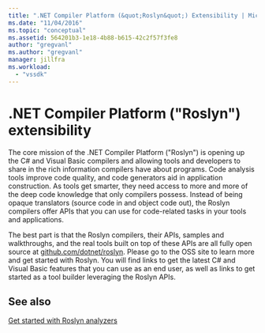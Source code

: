 ```yaml
---
title: ".NET Compiler Platform (&quot;Roslyn&quot;) Extensibility | Microsoft Docs"
ms.date: "11/04/2016"
ms.topic: "conceptual"
ms.assetid: 564201b3-1e18-4b88-b615-42c2f57f3fe8
author: "gregvanl"
ms.author: "gregvanl"
manager: jillfra
ms.workload:
  - "vssdk"
---
```

# .NET Compiler Platform (&quot;Roslyn&quot;) extensibility
The core mission of the .NET Compiler Platform ("Roslyn") is opening up the C# and Visual Basic compilers and allowing tools and developers to share in the rich information compilers have about programs. Code analysis tools improve code quality, and code generators aid in application construction. As tools get smarter, they need access to more and more of the deep code knowledge that only compilers possess. Instead of being opaque translators (source code in and object code out), the Roslyn compilers offer APIs that you can use for code-related tasks in your tools and applications.

 The best part is that the Roslyn compilers, their APIs, samples and walkthroughs, and the real tools built on top of these APIs are all fully open source at [github.com/dotnet/roslyn](https://github.com/dotnet/Roslyn). Please go to the OSS site to learn more and get started with Roslyn. You will find links to get the latest C# and Visual Basic features that you can use as an end user, as well as links to get started as a tool builder leveraging the Roslyn APIs.

## See also
 [Get started with Roslyn analyzers](../extensibility/getting-started-with-roslyn-analyzers.md)